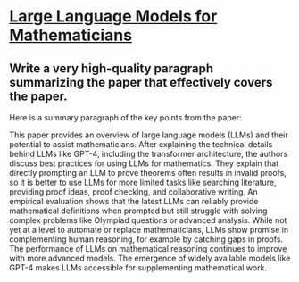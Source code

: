 # [Large Language Models for Mathematicians](https://arxiv.org/abs/2312.04556)

## Write a very high-quality paragraph summarizing the paper that effectively covers the paper.

 Here is a summary paragraph of the key points from the paper:

This paper provides an overview of large language models (LLMs) and their potential to assist mathematicians. After explaining the technical details behind LLMs like GPT-4, including the transformer architecture, the authors discuss best practices for using LLMs for mathematics. They explain that directly prompting an LLM to prove theorems often results in invalid proofs, so it is better to use LLMs for more limited tasks like searching literature, providing proof ideas, proof checking, and collaborative writing. An empirical evaluation shows that the latest LLMs can reliably provide mathematical definitions when prompted but still struggle with solving complex problems like Olympiad questions or advanced analysis. While not yet at a level to automate or replace mathematicians, LLMs show promise in complementing human reasoning, for example by catching gaps in proofs. The performance of LLMs on mathematical reasoning continues to improve with more advanced models. The emergence of widely available models like GPT-4 makes LLMs accessible for supplementing mathematical work.
